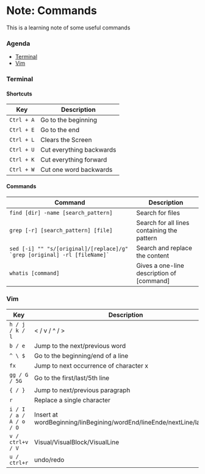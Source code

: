 # Note: Commands
This is a learning note of some useful commands
### Agenda
* [Terminal](#terminal)
* [Vim](#vim)

### Terminal
#### Shortcuts
| Key | Description |
| ----------- | ----------- |
| `Ctrl + A` | Go to the beginning |
| `Ctrl + E` | Go to the end |
| `Ctrl + L` | Clears the Screen |
| `Ctrl + U` | Cut everything backwards |
| `Ctrl + K` | Cut everything forward |
| `Ctrl + W` | Cut one word backwards |

#### Commands
| Command | Description |
| ----------- | ----------- |
| `find [dir] -name [search_pattern]` | Search for files |
| `grep [-r] [search_pattern] [file]` | Search for all lines containing the pattern |
| ``sed [-i] "" "s/[original]/[replace]/g" `grep [original] -rl [fileName]` `` | Search and replace the content | 
| `whatis [command]` | Gives a one-line description of [command] |

### Vim
| Key | Description |
| ----------- | ----------- |
| `h / j / k / l` | \< / v / ^ / \> |
| `b / e` | Jump to the next/previous word |
| `^ \ $` | Go to the beginning/end of a line |
| `fx` | Jump to next occurrence of character x |
| `gg / G / 5G`| Go to the first/last/5th line |
| `{ / }` | Jump to next/previous paragraph |
| `r` | Replace a single character |
| `i / I / a / A / o / O` | Insert at wordBeginning/linBegining/wordEnd/lineEnde/nextLine/lastLine |
| `v / ctrl+v / V` | Visual/VisualBlock/VisualLine |
| `u / ctrl+r` | undo/redo |
